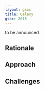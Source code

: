 ```yaml
---
layout: gsoc 
title: Galaxy
gsoc: 2015
---
```



to be announced
    
Rationale
---------

Approach
--------

Challenges
---------

